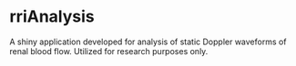 # rriAnalysis
A shiny application developed for analysis of static Doppler waveforms of renal blood flow. Utilized for research purposes only.

